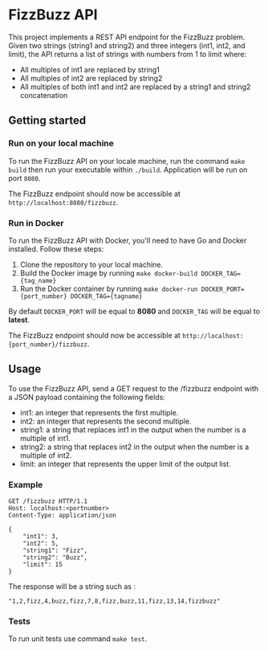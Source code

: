 # FizzBuzz API

This project implements a REST API endpoint for the FizzBuzz problem. Given two strings (string1 and string2) and three integers (int1, int2, and limit), the API returns a list of strings with numbers from 1 to limit where:

- All multiples of int1 are replaced by string1
- All multiples of int2 are replaced by string2
- All multiples of both int1 and int2 are replaced by a string1 and string2 concatenation


## Getting started

### Run on your local machine

To run the FizzBuzz API on your locale machine, run the command `make build` then run your executable within `./build`. Application will be run on port `8080`.

The FizzBuzz endpoint should now be accessible at `http://localhost:8080/fizzbuzz`.

### Run in Docker

To run the FizzBuzz API with Docker, you'll need to have Go and Docker installed. Follow these steps:

1. Clone the repository to your local machine.
2. Build the Docker image by running `make docker-build DOCKER_TAG={tag_name}`
3. Run the Docker container by running `make docker-run DOCKER_PORT={port_number} DOCKER_TAG={tagname}`

By default `DOCKER_PORT` will be equal to **8080** and `DOCKER_TAG` will be equal to **latest**.

The FizzBuzz endpoint should now be accessible at `http://localhost:{port_number}/fizzbuzz`.


## Usage

To use the FizzBuzz API, send a GET request to the /fizzbuzz endpoint with a JSON payload containing the following fields:

- int1: an integer that represents the first multiple.
- int2: an integer that represents the second multiple.
- string1: a string that replaces int1 in the output when the number is a multiple of int1.
- string2: a string that replaces int2 in the output when the number is a multiple of int2.
- limit: an integer that represents the upper limit of the output list. 

### Example

    GET /fizzbuzz HTTP/1.1
    Host: localhost:<portnumber>
    Content-Type: application/json

    {
        "int1": 3,
        "int2": 5,
        "string1": "Fizz",
        "string2": "Buzz",
        "limit": 15
    }

The response will be a string such as :

    "1,2,fizz,4,buzz,fizz,7,8,fizz,buzz,11,fizz,13,14,fizzbuzz"

### Tests

To run unit tests use command `make test`.
